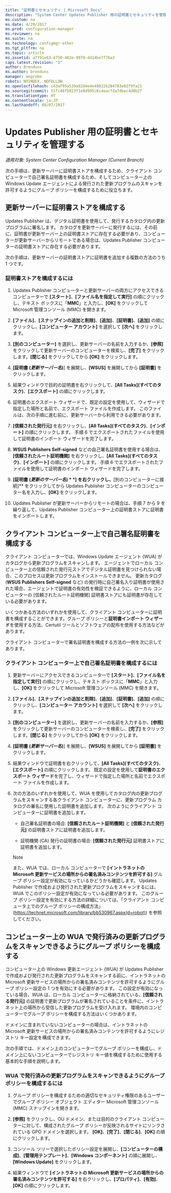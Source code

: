 ```yaml
---
title: "証明書とセキュリティ | Microsoft Docs"
description: "System Center Updates Publisher 用の証明書とセキュリティを管理する"
ms.custom: na
ms.date: 4/29/2017
ms.prod: configuration-manager
ms.reviewer: na
ms.suite: na
ms.technology: configmgr-other
ms.tgt_pltfrm: na
ms.topic: article
ms.assetid: a7f91e63-4750-402e-9970-dd14be7f76a3
caps.latest.revision: "1"
author: Brenduns
ms.author: brenduns
manager: angrobe
robots: NOINDEX, NOFOLLOW
ms.openlocfilehash: c43af95a539a9284e4e49822b284783e02f9fa21
ms.sourcegitcommit: 51fc48fb023f1e8d995c6c4eacfda7dbec4d0b2f
ms.translationtype: HT
ms.contentlocale: ja-JP
ms.lasthandoff: 08/07/2017
---
```

# <a name="manage-certificates-and-security-for-updates-publisher"></a>Updates Publisher 用の証明書とセキュリティを管理する

*適用対象: System Center Configuration Manager (Current Branch)*

次の手順は、更新サーバーに証明書ストアを構成するため、クライアント コンピューターで自己署名証明書を構成するため、そしてコンピューター上の Windows Update エージェントによる発行された更新プログラムのスキャンを許可するようにグループ ポリシーを構成するために役立ちます。

## <a name="configure-the-certificate-store-on-the-update-server"></a>更新サーバーに証明書ストアを構成する
 Updates Publisher は、デジタル証明書を使用して、発行するカタログ内の更新プログラムに署名します。 カタログを更新サーバーに発行するには、その前に、証明書が更新サーバー上の証明書ストアに存在する必要があり、コンピューターが更新サーバーからリモートである場合は、Updates Publisher コンピューターの証明書ストアに存在する必要があります。

次の手順は、更新サーバーの証明書ストアに証明書を追加する複数の方法のうち 1 つです。

### <a name="to-configure-the-certificate-store"></a>証明書ストアを構成するには
1.  Updates Publisher コンピューターと更新サーバーの両方にアクセスできるコンピューターで **[スタート]**、**[ファイル名を指定して実行]** の順にクリックし、テキスト ボックスに「**MMC**」と入力し、**[OK]** をクリックして Microsoft 管理コンソール (MMC) を開きます。

2.  **[ファイル]**、**[スナップインの追加と削除]**、**[追加]**、**[証明書]**、**[追加]** の順にクリックし、**[コンピューター アカウント]** を選択して **[次へ]** をクリックします。

3.  **[別のコンピューター]** を選択し、更新サーバーの名前を入力するか、**[参照]** をクリックして更新サーバーのコンピューターを検索し、**[完了]** をクリックします。**[閉じる]** をクリックしてから **[OK]** をクリックします。

4.  **[証明書 (*更新サーバー名*)**] を展開し、**[WSUS]** を展開してから **[証明書]** をクリックします。

5.  結果ウィンドウで目的の証明書を右クリックして、**[All Tasks]\(すべてのタスク)**、**[エクスポート]** の順にクリックします。

6.  証明書のエクスポート ウィザードで、既定の設定を使用して、ウィザードで指定した場所と名前で、エクスポート ファイルを作成します。 このファイルは、次の手順に進む前に、更新サーバーから利用できる必要があります。

7.  **[信頼された発行元]** を右クリックし、**[All Tasks]\(すべてのタスク)**、**[インポート]** の順にクリックします。 手順 6 でエクスポートされたファイルを使用して証明書のインポート ウィザードを完了します。

8.  **WSUS Publishers Self-signed** などの自己署名証明書を使用する場合は、**[信頼されたルート証明機関]** を右クリックし、**[All Tasks]\(すべてのタスク)**、**[インポート]** の順にクリックします。 手順 6 でエクスポートされたファイルを使用して証明書のインポート ウィザードを完了します。

9.  **[証明書 (*更新のサーバー名*) * *] を右クリックし、**[別のコンピューターに接続]** をクリックしてから Updates Publisher コンピューターのコンピューター名を入力し、**[OK]** をクリックします。

10. Updates Publisher が更新サーバーからリモートの場合は、手順 7 から 9 を繰り返して、Updates Publisher コンピューター上の証明書ストアに証明書をインポートします。



## <a name="configure-a-self-signing-certificate-on-client-computers"></a>クライアント コンピューター上で自己署名証明書を構成する
クライアント コンピューターでは、Windows Update エージェント (WUA) がカタログから更新プログラムをスキャンします。 エージェントでローカル コンピューター上の信頼された発行元ストアでデジタル証明書を見つけられない場合、このプロセスは更新プログラムをインストールできません。 更新カタログ (**WSUS Publishers Self-signed** など) の発行時に自己署名入り証明書が使用された場合、エージェントで証明書の有効性を検証できるように、ローカル コンピューターの [信頼されたルート証明機関] 証明書ストアにも証明書が存在している必要があります。

いくつかある方法のいずれかを使用して、クライアント コンピューターに証明書を構成することができます。グループ ポリシーと**証明書インポート ウィザード**を使用する方法、Certutil ツールとソフトウェアの配布を使用する方法などがあります。

クライアント コンピューターで署名証明書を構成する方法の一例を次に示してあります。

### <a name="to-configure-a-self-signing-certificate-on-client-computers"></a>クライアント コンピューター上で自己署名証明書を構成するには
1.  更新サーバーにアクセスできるコンピューターで **[スタート]**、**[ファイル名を指定して実行]** の順にクリックし、テキスト ボックスに「**MMC**」と入力し、**[OK]** をクリックして Microsoft 管理コンソール (MMC) を開きます。

2.  **[ファイル]**、**[スナップインの追加と削除]**、**[追加]**、**[証明書]**、**[追加]** の順にクリックし、**[コンピューター アカウント]** を選択して **[次へ]** をクリックします。

3.  **[別のコンピューター]** を選択し、更新サーバーの名前を入力するか、**[参照]** をクリックして更新サーバーのコンピューターを検索し、**[完了]** をクリックします。**[閉じる]** をクリックしてから **[OK]** をクリックします。

4.  **[証明書 (*更新サーバー名*)**] を展開し、**[WSUS]** を展開してから **[証明書]** をクリックします。

5.  結果ウィンドウで証明書を右クリックして、**[All Tasks]\(すべてのタスク)**、**[エクスポート]** の順にクリックします。 既定の設定を使用して**証明書のエクスポート ウィザード**を完了し、ウィザードで指定した場所と名前でエクスポート ファイルを作成します。

6.  次の方法のいずれかを使用して、WUA を使用してカタログ内の更新プログラムをスキャンする各クライアント コンピューターに、更新プログラム カタログの署名に使用した証明書を追加します。 次のようにクライアント コンピューターに証明書を追加します。

    -   自己署名証明書の場合: **[信頼されたルート証明機関]** と **[信頼された発行元]** の証明書ストアに証明書を追加します。

    -   証明機関 (CA) 発行の証明書の場合: **[信頼された発行元]** 証明書ストアに証明書を追加します。

    > [!NOTE]
    > また、WUA では、ローカル コンピューターで **[イントラネットの Microsoft 更新サービスの場所からの署名済みコンテンツを許可する]** グループ ポリシー設定が有効になっているかどうかも確認します。 Updates Publisher で作成および発行された更新プログラムをスキャンするには、WUA でこのポリシー設定が有効になっている必要があります。 このグループ ポリシー設定を有効にする方法の詳細については、「クライアント コンピュータ上でのグループ ポリシーの構成方法」 (https://technet.microsoft.com/library/bb530967.aspx(d=robot)) を参照してください。



## <a name="configuring-group-policy-to-allow-wua-on-computers-to-scan-for-published-updates"></a>コンピューター上の WUA で発行済みの更新プログラムをスキャンできるようにグループ ポリシーを構成する
コンピューター上の Windows 更新エージェント (WUA) が Updates Publisher で作成および発行された更新プログラムをスキャンする前に、イントラネットの Microsoft 更新サービスの場所からの署名済みコンテンツを許可するようにグループ ポリシー設定の 1 つを有効にする必要があります。 この設定が有効になっている場合、WUA は、ローカル コンピューターに格納されている、**[信頼される発行元]** の証明書で更新プログラムが署名されていることを条件に、イントラネット上の場所から受信した更新プログラムを受け入れます。 環境内のコンピューターでグループ ポリシーを構成する方法はいくつかあります。

ドメインに含まれていないコンピューターの場合は、イントラネットの Microsoft 更新サービスの場所からの署名済みコンテンツを許可するようにレジストリ キー設定を構成できます。

次の手順では、ドメイン上のコンピューターでグループ ポリシーを構成し、ドメイン上にないコンピューターでレジストリ キー値を構成するために使用する基本的な手順を説明します。

### <a name="to-configure-group-policy-to-allow-wua-to-scan-for-published-updates"></a>WUA で発行済みの更新プログラムをスキャンできるようにグループ ポリシーを構成するには
1.  グループ ポリシーを構成するための適切なセキュリティ権限のあるユーザーでグループ ポリシー オブジェクト エディター Microsoft 管理コンソール (MMC) スナップインを開きます。

2.  **[参照]** をクリックし、OU ドメイン、または目的のクライアント コンピューターに対して、構成されたグループ ポリシーが反映されるサイトにリンクされている GPO ドメインを選択します。 **[OK]**、**[完了]**、**[閉じる]**、**[OK]** の順にクリックします。

3.  コンソール ツリーで選択したポリシー設定を展開し、**[コンピューターの構成]**、**[管理用テンプレート]**、**[Windows コンポーネント]** の順に展開し、**[Windows Update]** をクリックします。

4.  結果ウィンドウで **[イントラネットの Microsoft 更新サービスの場所からの署名済みコンテンツを許可する]** を右クリックし、**[プロパティ]**、**[有効]**、**[OK]** の順にクリックします。
